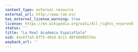 ```yaml
---
content_type: external-resource
external_url: http://www.rae.es/
has_external_license_warning: true
license: https://en.wikipedia.org/wiki/All_rights_reserved
status: ''
title: "La Real Academia Espa\xF1ola"
uid: 4ac6f7a5-b7f5-481d-9c11-48fdd88b57ea
wayback_url: ''
---
```

